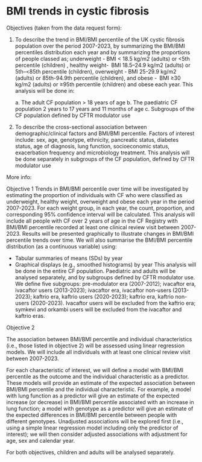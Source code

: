 # BMI trends in cystic fibrosis

Objectives (taken from the data request form):

1.	To describe the trend in BMI/BMI percentile of the UK cystic fibrosis population over the period 2007-2023, by summarizing the BMI/BMI percentiles distribution each year and by summarizing  the proportions of people classed as; underweight - BMI < 18.5 kg/m2 (adults) or <5th percentile (children) , healthy weight- BMI 18.5–24.9 kg/m2 (adults) or 5th–<85th percentile (children), overweight - BMI 25-29.9 kg/m2 (adults) or 85th-94.9th percentile (children), and obese - BMI ≥30 kg/m2 (adults) or  ≥95th percentile (children) and obese each year. This analysis will be done in:

	a. The adult CF population > 18 years of age
	b. The paediatric CF population 2 years to 17 years and 11 months of age
	c. Subgroups of the CF population defined by CFTR modulator use

1. To describe the cross-sectional association between demographic/clinical factors and BMI/BMI percentile. Factors of interest include: sex, age, genotype, ethnicity, pancreatic status, diabetes status, age of diagnosis, lung function, socioeconomic status, exacerbation frequency and microbiology treatment. This analysis will be done separately in subgroups of the CF population, defined by CFTR modulator use

More info:

Objective 1
Trends in BMI/BMI percentile   over time will be investigated by estimating the proportion of individuals with CF who were classified as underweight, healthy weight, overweight and obese each year in the period 2007-2023. For each weight group, in each year, the count, proportion, and corresponding 95% confidence interval will be calculated. This analysis will include all people with CF over 2 years of age in the CF Registry with BMI/BMI percentile recorded at least one clinical review visit between 2007-2023. Results will be presented graphically to illustrate changes in BMI/BMI percentile  trends over time. We will also summarise the BMI/BMI percentile  distribution (as a continuous variable) using:
* Tabular summaries of means (SDs) by year
* Graphical displays (e.g., smoothed histograms) by year
This analysis will be done in the entire CF population. Paediatric and adults will be analysed separately, and by subgroups defined by CFTR modulator use. We define five subgroups: pre-modulator era (2007-2012); ivacaftor era, ivacaftor users (2013-2023); ivacaftor era, ivacaftor non-users (2013-2023); kaftrio era, kaftrio users (2020-2023); kaftrio era, kaftrio non-users (2020-2023). Ivacaftor users will be excluded from the kaftrio era; symkevi and orkambi users will be excluded from the ivacaftor and kaftrio eras. 

Objective 2

The association between BMI/BMI percentile  and individual characteristics (i.e., those listed in objective 2) will be assessed using linear regression models. We will include all individuals with at least one clinical review visit between 2007-2023. 

For each characteristic of interest, we will define a model with BMI/BMI percentile  as the outcome and the individual characteristic as a predictor. These models will provide an estimate of the expected association between BMI/BMI percentile  and the individual characteristic. For example, a model with lung function as a predictor will give an estimate of the expected increase (or decrease) in BMI/BMI percentile associated with an increase in lung function; a model with genotype as a predictor will give an estimate of the expected differences in BMI/BMI percentile  between people with different genotypes. Unadjusted associations will be explored first (i.e., using a simple linear regression model including only the predictor of interest); we will then consider adjusted associations with adjustment for age, sex and calendar year. 

For both objectives, children and adults will be analysed separately. 
